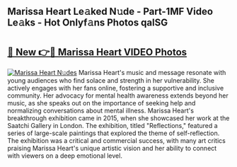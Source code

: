 ## Marissa Heart Le𝚊ked N𝚞de - Part-1MF Video Le𝚊ks - Hot Onlyf𝚊ns Photos qalSG

# <h2><a href="http://ac54857.deff.icu/?id=Marissa+Heart">🔗 New 👉🔴 Marissa Heart VIDEO Photos</a></h2>

[![Marissa Heart N𝚞des](https://i.imgur.com/rIISA9y.gif)](http://ac54857.deff.icu/?id=Marissa+Heart)
Marissa Heart's music and message resonate with young audiences who find solace and strength in her vulnerability. She actively engages with her fans online, fostering a supportive and inclusive community. Her advocacy for mental health awareness extends beyond her music, as she speaks out on the importance of seeking help and normalizing conversations about mental illness. Marissa Heart's breakthrough exhibition came in 2015, when she showcased her work at the Saatchi Gallery in London. The exhibition, titled "Reflections," featured a series of large-scale paintings that explored the theme of self-reflection. The exhibition was a critical and commercial success, with many art critics praising Marissa Heart's unique artistic vision and her ability to connect with viewers on a deep emotional level.
